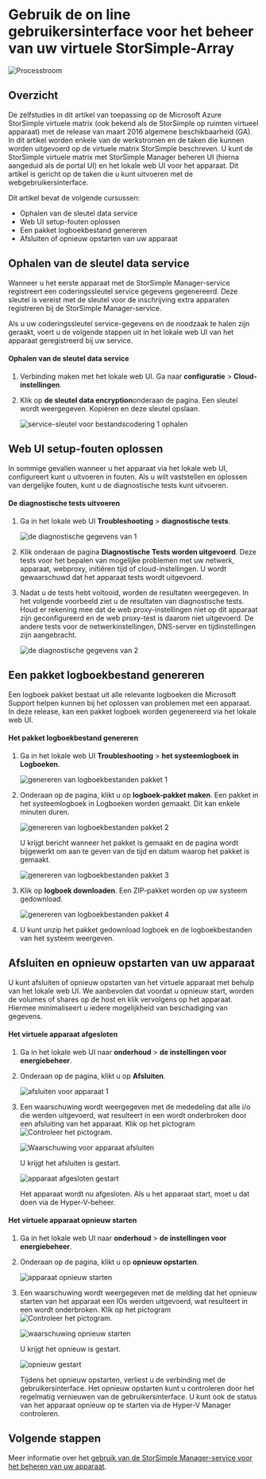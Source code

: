 <properties 
   pageTitle="Virtuele matrix StorSimple web UI beheer | Microsoft Azure"
   description="Beschrijving van het uit te voeren fundamentele apparaat via de virtuele matrix StorSimple web UI."
   services="storsimple"
   documentationCenter="NA"
   authors="alkohli"
   manager="carmonm"
   editor="" />
<tags 
   ms.service="storsimple"
   ms.devlang="NA"
   ms.topic="article"
   ms.tgt_pltfrm="NA"
   ms.workload="TBD"
   ms.date="04/07/2016"
   ms.author="alkohli" />

# <a name="use-the-web-ui-to-administer-your-storsimple-virtual-array"></a>Gebruik de on line gebruikersinterface voor het beheer van uw virtuele StorSimple-Array

![Processtroom](./media/storsimple-ova-web-ui-admin/manage4.png)

## <a name="overview"></a>Overzicht

De zelfstudies in dit artikel van toepassing op de Microsoft Azure StorSimple virtuele matrix (ook bekend als de StorSimple op ruimten virtueel apparaat) met de release van maart 2016 algemene beschikbaarheid (GA). In dit artikel worden enkele van de werkstromen en de taken die kunnen worden uitgevoerd op de virtuele matrix StorSimple beschreven. U kunt de StorSimple virtuele matrix met StorSimple Manager beheren UI (hierna aangeduid als de portal UI) en het lokale web UI voor het apparaat. Dit artikel is gericht op de taken die u kunt uitvoeren met de webgebruikersinterface.

Dit artikel bevat de volgende cursussen:

- Ophalen van de sleutel data service
- Web UI setup-fouten oplossen
- Een pakket logboekbestand genereren
- Afsluiten of opnieuw opstarten van uw apparaat

## <a name="get-the-service-data-encryption-key"></a>Ophalen van de sleutel data service

Wanneer u het eerste apparaat met de StorSimple Manager-service registreert een coderingssleutel service gegevens gegenereerd. Deze sleutel is vereist met de sleutel voor de inschrijving extra apparaten registreren bij de StorSimple Manager-service.

Als u uw coderingssleutel service-gegevens en de noodzaak te halen zijn geraakt, voert u de volgende stappen uit in het lokale web UI van het apparaat geregistreerd bij uw service.

#### <a name="to-get-the-service-data-encryption-key"></a>Ophalen van de sleutel data service

1. Verbinding maken met het lokale web UI. Ga naar **configuratie** > **Cloud-instellingen**.
  

2. Klik op **de sleutel data encryption**onderaan de pagina. Een sleutel wordt weergegeven. Kopiëren en deze sleutel opslaan.
    
    ![service-sleutel voor bestandscodering 1 ophalen](./media/storsimple-ova-web-ui-admin/image27.png)
   


## <a name="troubleshoot-web-ui-setup-errors"></a>Web UI setup-fouten oplossen

In sommige gevallen wanneer u het apparaat via het lokale web UI, configureert kunt u uitvoeren in fouten. Als u wilt vaststellen en oplossen van dergelijke fouten, kunt u de diagnostische tests kunt uitvoeren.

#### <a name="to-run-the-diagnostic-tests"></a>De diagnostische tests uitvoeren

1. Ga in het lokale web UI **Troubleshooting** > **diagnostische tests**.

    ![de diagnostische gegevens van 1](./media/storsimple-ova-web-ui-admin/image29.png)

2. Klik onderaan de pagina **Diagnostische Tests worden uitgevoerd**. Deze tests voor het bepalen van mogelijke problemen met uw netwerk, apparaat, webproxy, initiëren tijd of cloud-instellingen. U wordt gewaarschuwd dat het apparaat tests wordt uitgevoerd.

3. Nadat u de tests hebt voltooid, worden de resultaten weergegeven. In het volgende voorbeeld ziet u de resultaten van diagnostische tests. Houd er rekening mee dat de web proxy-instellingen niet op dit apparaat zijn geconfigureerd en de web proxy-test is daarom niet uitgevoerd. De andere tests voor de netwerkinstellingen, DNS-server en tijdinstellingen zijn aangebracht.

    ![de diagnostische gegevens van 2](./media/storsimple-ova-web-ui-admin/image30.png)

## <a name="generate-a-log-package"></a>Een pakket logboekbestand genereren

Een logboek pakket bestaat uit alle relevante logboeken die Microsoft Support helpen kunnen bij het oplossen van problemen met een apparaat. In deze release, kan een pakket logboek worden gegenereerd via het lokale web UI.

#### <a name="to-generate-the-log-package"></a>Het pakket logboekbestand genereren

1. Ga in het lokale web UI **Troubleshooting** > **het systeemlogboek in Logboeken**.

    ![genereren van logboekbestanden pakket 1](./media/storsimple-ova-web-ui-admin/image31.png)

2. Onderaan op de pagina, klikt u op **logboek-pakket maken**. Een pakket in het systeemlogboek in Logboeken worden gemaakt. Dit kan enkele minuten duren.

    ![genereren van logboekbestanden pakket 2](./media/storsimple-ova-web-ui-admin/image32.png)

    U krijgt bericht wanneer het pakket is gemaakt en de pagina wordt bijgewerkt om aan te geven van de tijd en datum waarop het pakket is gemaakt.

    ![genereren van logboekbestanden pakket 3](./media/storsimple-ova-web-ui-admin/image33.png)

3. Klik op **logboek downloaden**. Een ZIP-pakket worden op uw systeem gedownload.

    ![genereren van logboekbestanden pakket 4](./media/storsimple-ova-web-ui-admin/image34.png)

4. U kunt unzip het pakket gedownload logboek en de logboekbestanden van het systeem weergeven.

## <a name="shut-down-and-restart-your-device"></a>Afsluiten en opnieuw opstarten van uw apparaat

U kunt afsluiten of opnieuw opstarten van het virtuele apparaat met behulp van het lokale web UI. We aanbevolen dat voordat u opnieuw start, worden de volumes of shares op de host en klik vervolgens op het apparaat. Hiermee minimaliseert u iedere mogelijkheid van beschadiging van gegevens. 

#### <a name="to-shut-down-your-virtual-device"></a>Het virtuele apparaat afgesloten

1. Ga in het lokale web UI naar **onderhoud** > **de instellingen voor energiebeheer**.

2. Onderaan op de pagina, klikt u op **Afsluiten**.

    ![afsluiten voor apparaat 1](./media/storsimple-ova-web-ui-admin/image36.png)

3. Een waarschuwing wordt weergegeven met de mededeling dat alle i/o die werden uitgevoerd, wat resulteert in een wordt onderbroken door een afsluiting van het apparaat. Klik op het pictogram ![Controleer het pictogram](./media/storsimple-ova-web-ui-admin/image3.png).

    ![Waarschuwing voor apparaat afsluiten](./media/storsimple-ova-web-ui-admin/image37.png)

    U krijgt het afsluiten is gestart.

    ![apparaat afgesloten gestart](./media/storsimple-ova-web-ui-admin/image38.png)

    Het apparaat wordt nu afgesloten. Als u het apparaat start, moet u dat doen via de Hyper-V-beheer.

#### <a name="to-restart-your-virtual-device"></a>Het virtuele apparaat opnieuw starten

1. Ga in het lokale web UI naar **onderhoud** > **de instellingen voor energiebeheer**.

2. Onderaan op de pagina, klikt u op **opnieuw opstarten**.

    ![apparaat opnieuw starten](./media/storsimple-ova-web-ui-admin/image36.png)

3. Een waarschuwing wordt weergegeven met de melding dat het opnieuw starten van het apparaat een IOs werden uitgevoerd, wat resulteert in een wordt onderbroken. Klik op het pictogram ![Controleer het pictogram](./media/storsimple-ova-web-ui-admin/image3.png).

    ![waarschuwing opnieuw starten](./media/storsimple-ova-web-ui-admin/image37.png)

    U krijgt het opnieuw is gestart.

    ![opnieuw gestart](./media/storsimple-ova-web-ui-admin/image39.png)

    Tijdens het opnieuw opstarten, verliest u de verbinding met de gebruikersinterface. Het opnieuw opstarten kunt u controleren door het regelmatig vernieuwen van de gebruikersinterface. U kunt ook de status van het apparaat opnieuw op te starten via de Hyper-V Manager controleren.

## <a name="next-steps"></a>Volgende stappen

Meer informatie over het [gebruik van de StorSimple Manager-service voor het beheren van uw apparaat](storsimple-manager-service-administration.md).
